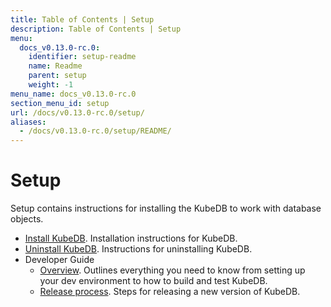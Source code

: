 ```yaml
---
title: Table of Contents | Setup
description: Table of Contents | Setup
menu:
  docs_v0.13.0-rc.0:
    identifier: setup-readme
    name: Readme
    parent: setup
    weight: -1
menu_name: docs_v0.13.0-rc.0
section_menu_id: setup
url: /docs/v0.13.0-rc.0/setup/
aliases:
  - /docs/v0.13.0-rc.0/setup/README/
---
```


# Setup

Setup contains instructions for installing the KubeDB to work with database objects.

- [Install KubeDB](/docs/setup/install.md). Installation instructions for KubeDB.
- [Uninstall KubeDB](/docs/setup/uninstall.md). Instructions for uninstalling KubeDB.
- Developer Guide
  - [Overview](/docs/setup/developer-guide/overview.md). Outlines everything you need to know from setting up your dev environment to how to build and test KubeDB.
  - [Release process](/docs/setup/developer-guide/release.md). Steps for releasing a new version of KubeDB.
